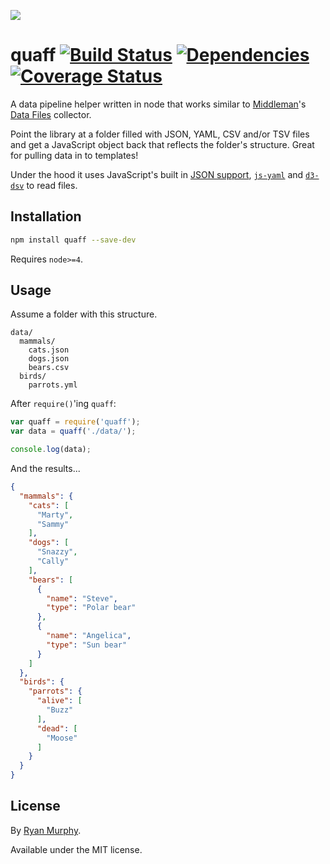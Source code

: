 ![](http://i.imgur.com/yC80ftQ.png)

# quaff [![Build Status](https://travis-ci.org/rdmurphy/quaff.svg?branch=master)](https://travis-ci.org/rdmurphy/quaff) [![Dependencies](https://david-dm.org/rdmurphy/quaff.svg)](https://david-dm.org/rdmurphy/quaff) [![Coverage Status](https://coveralls.io/repos/rdmurphy/quaff/badge.svg?branch=master&service=github)](https://coveralls.io/github/rdmurphy/quaff?branch=master)

A data pipeline helper written in node that works similar to [Middleman](https://middlemanapp.com/)'s [Data Files](https://middlemanapp.com/advanced/data_files/) collector.

Point the library at a folder filled with JSON, YAML, CSV and/or TSV files and get a JavaScript object back that reflects the folder's structure. Great for pulling data in to templates!

Under the hood it uses JavaScript's built in [JSON support](https://developer.mozilla.org/en-US/docs/Web/JavaScript/Reference/Global_Objects/JSON), [`js-yaml`](https://github.com/nodeca/js-yaml) and [`d3-dsv`](https://github.com/d3/d3-dsv) to read files.

## Installation

```sh
npm install quaff --save-dev
```

Requires `node>=4`.

## Usage

Assume a folder with this structure.

```
data/
  mammals/
    cats.json
    dogs.json
    bears.csv
  birds/
    parrots.yml
```

After `require()`'ing `quaff`:

```js
var quaff = require('quaff');
var data = quaff('./data/');

console.log(data);
```

And the results...

```json
{
  "mammals": {
    "cats": [
      "Marty",
      "Sammy"
    ],
    "dogs": [
      "Snazzy",
      "Cally"
    ],
    "bears": [
      {
        "name": "Steve",
        "type": "Polar bear"
      },
      {
        "name": "Angelica",
        "type": "Sun bear"
      }
    ]
  },
  "birds": {
    "parrots": {
      "alive": [
        "Buzz"
      ],
      "dead": [
        "Moose"
      ]
    }
  }
}
```

## License

By [Ryan Murphy](https://twitter.com/rdmurphy).

Available under the MIT license.
